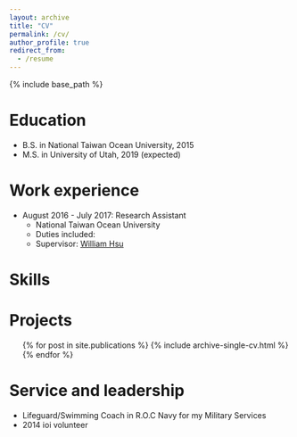 ```yaml
---
layout: archive
title: "CV"
permalink: /cv/
author_profile: true
redirect_from:
  - /resume
---
```


{% include base_path %}

Education
======
* B.S. in National Taiwan Ocean University, 2015
* M.S. in University of Utah, 2019 (expected)

Work experience
======
* August 2016 - July 2017: Research Assistant
  * National Taiwan Ocean University
  * Duties included: 
  * Supervisor: [William Hsu](http://capitol.cse.ntou.edu.tw/wwyhsu/)
  
Skills
======


Projects
======
  <ul>{% for post in site.publications %}
    {% include archive-single-cv.html %}
  {% endfor %}</ul>
  
Service and leadership
======
* Lifeguard/Swimming Coach in R.O.C Navy for my Military Services
* 2014 ioi volunteer